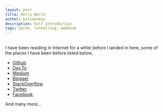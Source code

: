 ```yaml
---
layout: post
title: Hello World
author: bitsmonkey
description: Self Introduction
tags: ngrok, tunnelling, webhook
---
```


<br/>
I have been residing in Internet for a while before I landed in here, some of the places I have been before listed below,

* [Github](https://github.com/unrealnerd/)
* [Dev.To](https://dev.to/bitsmonkey)
* [Medium](https://medium.com/@bitsmonkey)
* [Blogger](https://bitsmonkey.blogspot.com/)
* [StackOverflow](https://stackoverflow.com/users/713149/bitsmonkey)
* [Twitter](https://twitter.com/UnRealNerd)
* [Facebook](https://www.facebook.com/karjunshetty)

And many more...